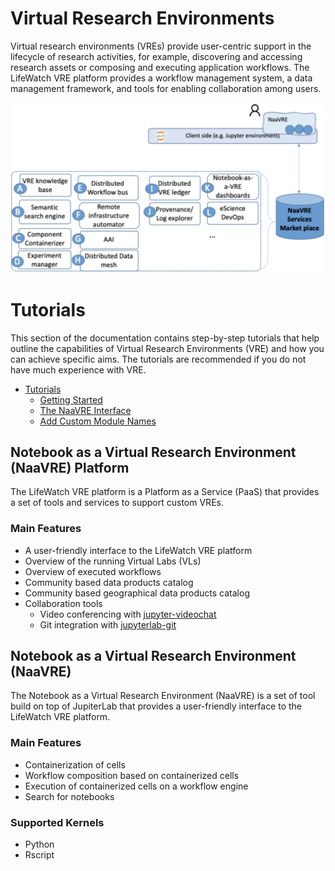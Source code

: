 # Virtual Research Environments

Virtual research environments (VREs) provide user-centric support in the lifecycle of research activities, for example, 
discovering and accessing research assets or composing and executing application workflows. The LifeWatch VRE platform 
provides a workflow management system, a data management framework, and tools for enabling collaboration among users. 

![Conceptual Architecture](images/conceptual_architecture.png)

# Tutorials

This section of the documentation contains step-by-step tutorials that help outline the capabilities of Virtual Research 
Environments (VRE) and how you can achieve specific aims. The tutorials are recommended if you do not have much 
experience with VRE.

* [Tutorials](tutorials/README.md)
  * [Getting Started](tutorials/README.md#getting-started)
  * [The NaaVRE Interface](tutorials/README.md#the-naavre-interface)
  * [Add Custom Module Names](tutorials/README.md#add-custom-module-names)



## Notebook as a Virtual Research Environment (NaaVRE) Platform

The LifeWatch VRE platform is a Platform as a Service (PaaS) that provides a set of tools and services to support custom 
VREs.

### Main Features

* A user-friendly interface to the LifeWatch VRE platform
* Overview of the running Virtual Labs (VLs)
* Overview of executed workflows
* Community based data products catalog
* Community based geographical data products catalog
* Collaboration tools
  * Video conferencing with [jupyter-videochat](https://jupyter-videochat.readthedocs.io/en/latest/)
  * Git integration with [jupyterlab-git](https://pypi.org/project/jupyterlab-git/) 


## Notebook as a Virtual Research Environment (NaaVRE)

The Notebook as a Virtual Research Environment (NaaVRE) is a set of tool build on top of JupiterLab that provides a
user-friendly interface to the LifeWatch VRE platform. 

### Main Features
* Containerization of cells 
* Workflow composition based on containerized cells
* Execution of containerized cells on a workflow engine
* Search for notebooks

### Supported Kernels
* Python 
* Rscript 